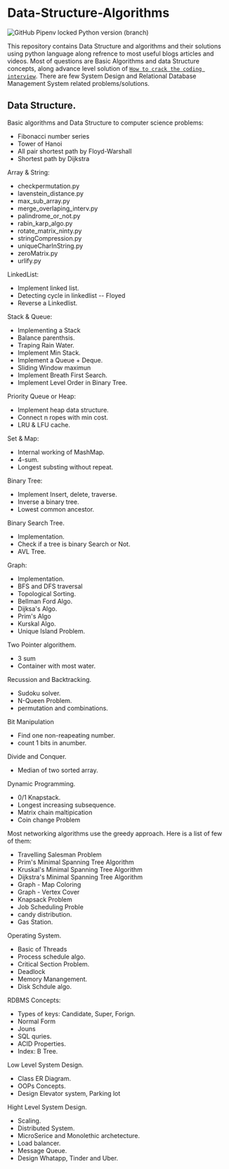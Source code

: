 # Data-Structure-Algorithms

![GitHub Pipenv locked Python version (branch)](https://img.shields.io/github/pipenv/locked/python-version/mushahidmehdi/Full-Stack-Web-Application/main)

This repository contains Data Structure and algorithms and their solutions using python language along refrence to most useful blogs articles and videos.
Most of questions are Basic Algorithms and data Structure concepts, along advance level solution of [`How to crack the coding interview`](https://cin.ufpe.br/~fbma/Crack/Cracking%20the%20Coding%20Interview%20189%20Programming%20Questions%20and%20Solutions.pdf).
There are few System Design and Relational Database Management System related problems/solutions. 


## Data Structure.

Basic algorithms and Data Structure to computer science problems:
- Fibonacci number series
- Tower of Hanoi
- All pair shortest path by Floyd-Warshall
- Shortest path by Dijkstra

Array & String:
- checkpermutation.py
- lavenstein_distance.py
- max_sub_array.py
- merge_overlaping_interv.py
- palindrome_or_not.py
- rabin_karp_algo.py
- rotate_matrix_ninty.py
- stringCompression.py
- uniqueCharInString.py
- zeroMatrix.py 
- urlify.py 


LinkedList:
- Implement linked list.
- Detecting cycle in linkedlist -- Floyed
- Reverse a Linkedlist.

Stack & Queue:
- Implementing a Stack
- Balance parenthsis.
- Traping Rain Water.
- Implement Min Stack.
- Implement a Queue + Deque.
- Sliding Window maximun
- Implement Breath First Search.
- Implement Level Order in Binary Tree.

Priority Queue or Heap:
- Implement heap data structure.
- Connect n ropes with min cost.
- LRU & LFU cache.

Set & Map:
- Internal working of MashMap.
- 4-sum.
- Longest substing without repeat.

Binary Tree:
- Implement Insert, delete, traverse.
- Inverse a binary tree.
- Lowest common ancestor.

Binary Search Tree.
- Implementation.
- Check if a tree is binary Search or Not.
- AVL Tree.

Graph:
- Implementation.
- BFS and DFS traversal
- Topological Sorting.
- Bellman Ford Algo.
- Dijksa's Algo.
- Prim's Algo
- Kurskal Algo.
- Unique Island Problem.

Two Pointer algorithem.
- 3 sum
- Container with most water.

Recussion and Backtracking.
- Sudoku solver.
- N-Queen Problem.
- permutation and combinations.

Bit Manipulation
- Find one non-reapeating number.
- count 1 bits in anumber.

Divide and Conquer.
- Median of two sorted array.


Dynamic Programming.
- 0/1 Knapstack.
- Longest increasing subsequence.
- Matrix chain maltipication
- Coin change Problem


Most networking algorithms use the greedy approach. Here is a list of few of them:
- Travelling Salesman Problem
- Prim's Minimal Spanning Tree Algorithm
- Kruskal's Minimal Spanning Tree Algorithm
- Dijkstra's Minimal Spanning Tree Algorithm
- Graph - Map Coloring
- Graph - Vertex Cover
- Knapsack Problem
- Job Scheduling Proble
- candy distribution.
- Gas Station.

Operating System.
- Basic of Threads
- Process schedule algo.
- Critical Section Problem.
- Deadlock
- Memory Manangement.
- Disk Schdule algo.

RDBMS Concepts:
- Types of keys: Candidate, Super, Forign.
- Normal Form
- Jouns
- SQL quries.
- ACID Properties.
- Index: B Tree.

Low Level System Design.
- Class ER Diagram.
- OOPs Concepts.
- Design Elevator system, Parking lot

Hight Level System Design.
- Scaling.
- Distributed System.
- MicroSerice and Monolethic archetecture.
- Load balancer.
- Message Queue.
- Design Whatapp, Tinder and Uber.




